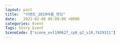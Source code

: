 ```yaml
---
layout: post
title:  "이벤트_2019여름_엔딩"
date:   2021-02-08 06:00:00 +0000
categories: Event
Tags: Story Event
SceneCode: ["scene_evt190627_cp0_q2_s10,7429311"]
---
```

